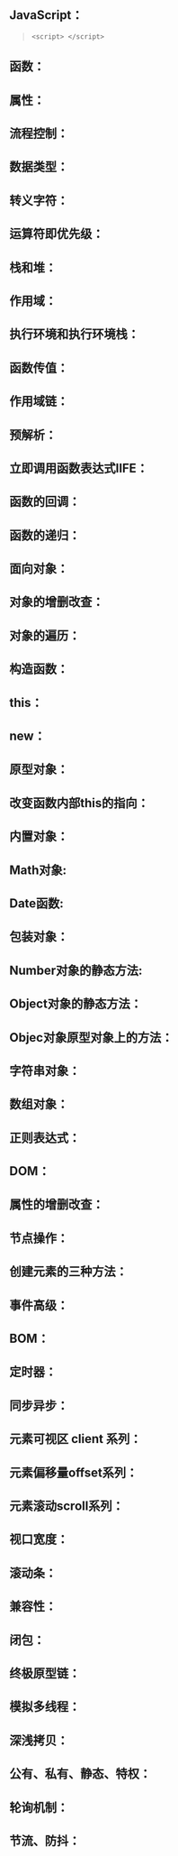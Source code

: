 ## JavaScript：
>`<script> </script>`

## 函数：

## 属性：

## 流程控制：

## 数据类型：

## 转义字符：

## 运算符即优先级：

## 栈和堆：

## 作用域：

## 执行环境和执行环境栈：

## 函数传值：

## 作用域链：

## 预解析：

## 立即调用函数表达式IIFE：

## 函数的回调：

## 函数的递归：

## 面向对象：

## 对象的增删改查：

## 对象的遍历：

## 构造函数：

## this：

## new：

## 原型对象：

## 改变函数内部this的指向：

## 内置对象：

## Math对象:

## Date函数: 

## 包装对象：

## Number对象的静态方法:

## Object对象的静态方法：

## Objec对象原型对象上的方法：

## 字符串对象：

## 数组对象：

## 正则表达式： 

## DOM：

## 属性的增删改查：

## 节点操作：

## 创建元素的三种方法：

## 事件高级：

## BOM：

## 定时器：

## 同步异步：

## 元素可视区 client 系列：

## 元素偏移量offset系列：

## 元素滚动scroll系列：

## 视口宽度：

## 滚动条：

## 兼容性：

## 闭包：

## 终极原型链：

## 模拟多线程：

## 深浅拷贝：

## 公有、私有、静态、特权：

## 轮询机制：

## 节流、防抖：
